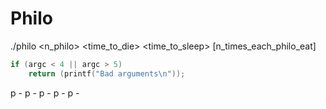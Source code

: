 # Philo

./philo <n_philo> <time_to_die> <time_to_sleep> [n_times_each_philo_eat]

```c
if (argc < 4 || argc > 5)
	return (printf("Bad arguments\n"));
```

p	-	p	-	p	-	p	-	p	-